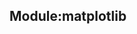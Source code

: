 Module:matplotlib
------------------------------------------------------------------------------------------------------
